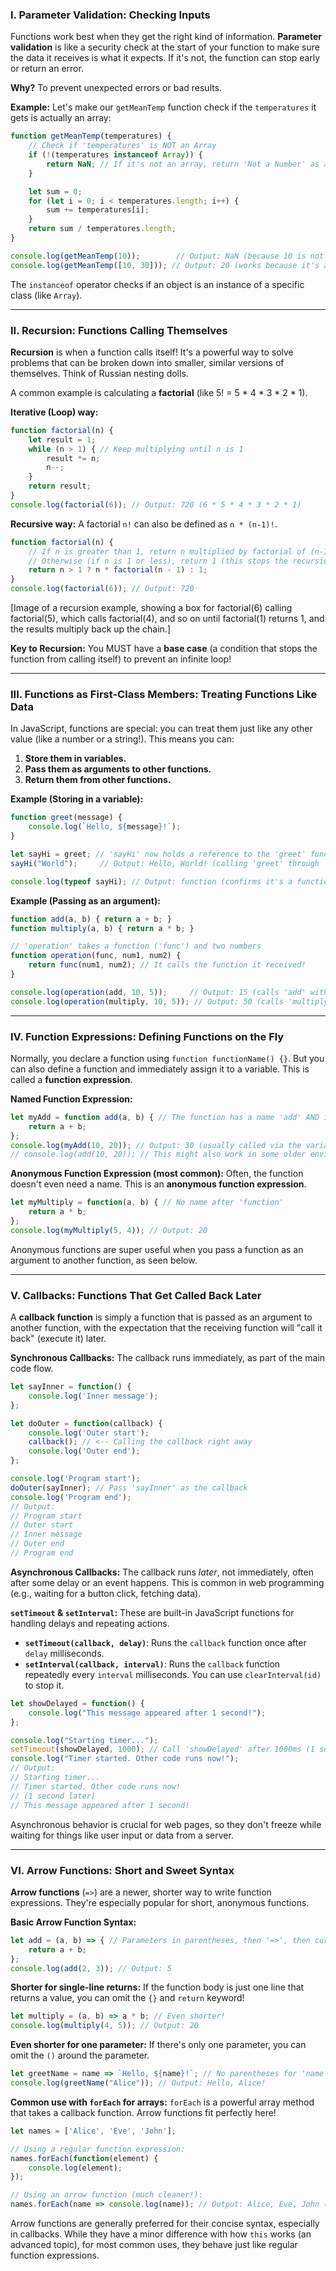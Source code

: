 
### I. Parameter Validation: Checking Inputs

Functions work best when they get the right kind of information. **Parameter validation** is like a security check at the start of your function to make sure the data it receives is what it expects. If it's not, the function can stop early or return an error.

**Why?** To prevent unexpected errors or bad results.

**Example:**
Let's make our `getMeanTemp` function check if the `temperatures` it gets is actually an array:

```javascript
function getMeanTemp(temperatures) {
    // Check if 'temperatures' is NOT an Array
    if (!(temperatures instanceof Array)) {
        return NaN; // If it's not an array, return 'Not a Number' as an error
    }

    let sum = 0;
    for (let i = 0; i < temperatures.length; i++) {
        sum += temperatures[i];
    }
    return sum / temperatures.length;
}

console.log(getMeanTemp(10));        // Output: NaN (because 10 is not an array)
console.log(getMeanTemp([10, 30])); // Output: 20 (works because it's an array)
```
The `instanceof` operator checks if an object is an instance of a specific class (like `Array`).

---

### II. Recursion: Functions Calling Themselves

**Recursion** is when a function calls itself! It's a powerful way to solve problems that can be broken down into smaller, similar versions of themselves. Think of Russian nesting dolls.

A common example is calculating a **factorial** (like 5! = 5 * 4 * 3 * 2 * 1).

**Iterative (Loop) way:**
```javascript
function factorial(n) {
    let result = 1;
    while (n > 1) { // Keep multiplying until n is 1
        result *= n;
        n--;
    }
    return result;
}
console.log(factorial(6)); // Output: 720 (6 * 5 * 4 * 3 * 2 * 1)
```

**Recursive way:**
A factorial `n!` can also be defined as `n * (n-1)!`.
```javascript
function factorial(n) {
    // If n is greater than 1, return n multiplied by factorial of (n-1)
    // Otherwise (if n is 1 or less), return 1 (this stops the recursion!)
    return n > 1 ? n * factorial(n - 1) : 1;
}
console.log(factorial(6)); // Output: 720
```
[Image of a recursion example, showing a box for factorial(6) calling factorial(5), which calls factorial(4), and so on until factorial(1) returns 1, and the results multiply back up the chain.]

**Key to Recursion:** You MUST have a **base case** (a condition that stops the function from calling itself) to prevent an infinite loop!

---

### III. Functions as First-Class Members: Treating Functions Like Data

In JavaScript, functions are special: you can treat them just like any other value (like a number or a string!). This means you can:
1.  **Store them in variables.**
2.  **Pass them as arguments to other functions.**
3.  **Return them from other functions.**

**Example (Storing in a variable):**
```javascript
function greet(message) {
    console.log(`Hello, ${message}!`);
}

let sayHi = greet; // 'sayHi' now holds a reference to the 'greet' function
sayHi("World");     // Output: Hello, World! (calling 'greet' through 'sayHi')

console.log(typeof sayHi); // Output: function (confirms it's a function)
```

**Example (Passing as an argument):**
```javascript
function add(a, b) { return a + b; }
function multiply(a, b) { return a * b; }

// 'operation' takes a function ('func') and two numbers
function operation(func, num1, num2) {
    return func(num1, num2); // It calls the function it received!
}

console.log(operation(add, 10, 5));     // Output: 15 (calls 'add' with 10 and 5)
console.log(operation(multiply, 10, 5)); // Output: 50 (calls 'multiply' with 10 and 5)
```

---

### IV. Function Expressions: Defining Functions on the Fly

Normally, you declare a function using `function functionName() {}`. But you can also define a function and immediately assign it to a variable. This is called a **function expression**.

**Named Function Expression:**
```javascript
let myAdd = function add(a, b) { // The function has a name 'add' AND is in 'myAdd'
    return a + b;
};
console.log(myAdd(10, 20)); // Output: 30 (usually called via the variable name)
// console.log(add(10, 20)); // This might also work in some older environments/contexts, but generally avoid calling by the internal name for consistency.
```

**Anonymous Function Expression (most common):**
Often, the function doesn't even need a name. This is an **anonymous function expression**.

```javascript
let myMultiply = function(a, b) { // No name after 'function'
    return a * b;
};
console.log(myMultiply(5, 4)); // Output: 20
```
Anonymous functions are super useful when you pass a function as an argument to another function, as seen below.

---

### V. Callbacks: Functions That Get Called Back Later

A **callback function** is simply a function that is passed as an argument to another function, with the expectation that the receiving function will "call it back" (execute it) later.

**Synchronous Callbacks:**
The callback runs immediately, as part of the main code flow.

```javascript
let sayInner = function() {
    console.log('Inner message');
};

let doOuter = function(callback) {
    console.log('Outer start');
    callback(); // <-- Calling the callback right away
    console.log('Outer end');
};

console.log('Program start');
doOuter(sayInner); // Pass 'sayInner' as the callback
console.log('Program end');
// Output:
// Program start
// Outer start
// Inner message
// Outer end
// Program end
```

**Asynchronous Callbacks:**
The callback runs *later*, not immediately, often after some delay or an event happens. This is common in web programming (e.g., waiting for a button click, fetching data).

**`setTimeout` & `setInterval`:**
These are built-in JavaScript functions for handling delays and repeating actions.
* **`setTimeout(callback, delay)`**: Runs the `callback` function once after `delay` milliseconds.
* **`setInterval(callback, interval)`**: Runs the `callback` function repeatedly every `interval` milliseconds. You can use `clearInterval(id)` to stop it.

```javascript
let showDelayed = function() {
    console.log("This message appeared after 1 second!");
};

console.log("Starting timer...");
setTimeout(showDelayed, 1000); // Call 'showDelayed' after 1000ms (1 second)
console.log("Timer started. Other code runs now!");
// Output:
// Starting timer...
// Timer started. Other code runs now!
// (1 second later)
// This message appeared after 1 second!
```
Asynchronous behavior is crucial for web pages, so they don't freeze while waiting for things like user input or data from a server.

---

### VI. Arrow Functions: Short and Sweet Syntax

**Arrow functions** (`=>`) are a newer, shorter way to write function expressions. They're especially popular for short, anonymous functions.

**Basic Arrow Function Syntax:**
```javascript
let add = (a, b) => { // Parameters in parentheses, then '=>', then curly braces for body
    return a + b;
};
console.log(add(2, 3)); // Output: 5
```

**Shorter for single-line returns:**
If the function body is just one line that returns a value, you can omit the `{}` and `return` keyword!

```javascript
let multiply = (a, b) => a * b; // Even shorter!
console.log(multiply(4, 5)); // Output: 20
```

**Even shorter for one parameter:**
If there's only one parameter, you can omit the `()` around the parameter.

```javascript
let greetName = name => `Hello, ${name}!`; // No parentheses for 'name'
console.log(greetName("Alice")); // Output: Hello, Alice!
```

**Common use with `forEach` for arrays:**
`forEach` is a powerful array method that takes a callback function. Arrow functions fit perfectly here!

```javascript
let names = ['Alice', 'Eve', 'John'];

// Using a regular function expression:
names.forEach(function(element) {
    console.log(element);
});

// Using an arrow function (much cleaner!):
names.forEach(name => console.log(name)); // Output: Alice, Eve, John (for both)
```

Arrow functions are generally preferred for their concise syntax, especially in callbacks. While they have a minor difference with how `this` works (an advanced topic), for most common uses, they behave just like regular function expressions.
